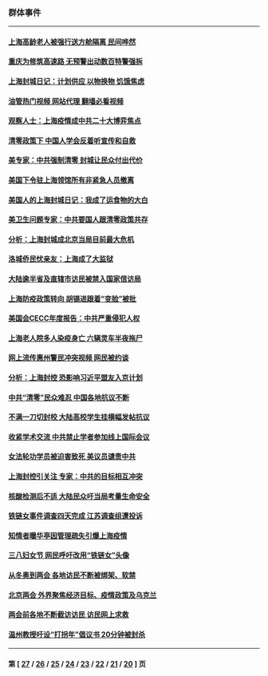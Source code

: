 ### 群体事件
---
#### [上海高龄老人被强行送方舱隔离 民间哗然](../../pages/ncid279/n13717318.md?04280445) 
#### [重庆为修筑高速路 无预警出动数百特警强拆](../../pages/ncid279/n13716893.md?04280445) 
#### [上海封城日记：计划供应 以物换物 饥饿焦虑](../../pages/ncid279/n13715646.md?04280445) 
#### [油管热门视频 网站代理 翻墙必看视频](http://209.222.30.114:81/youtube.html?04280445)
#### [观察人士：上海疫情成中共二十大博弈焦点](../../pages/ncid279/n13713349.md?04280445) 
#### [清零政策下 中国人学会反着听宣传和自救](../../pages/ncid279/n13711002.md?04280445) 
#### [美专家：中共强制清零 封城让民众付出代价](../../pages/ncid279/n13709482.md?04280445) 
#### [美国下令驻上海领馆所有非紧急人员撤离](../../pages/ncid279/n13709373.md?04280445) 
#### [美国人的上海封城日记：我成了运食物的大白](../../pages/ncid279/n13707573.md?04280445) 
#### [美卫生问题专家：中共要国人跟清零政策共存](../../pages/ncid279/n13705925.md?04280445) 
#### [分析：上海封城成北京当局目前最大危机](../../pages/ncid279/n13702771.md?04280445) 
#### [洛城侨民忧亲友：上海成了大监狱](../../pages/ncid279/n13693937.md?04280445) 
#### [大陆逾半省及直辖市访民被禁入国家信访局](../../pages/ncid279/n13689201.md?04280445) 
#### [上海防疫政策转向 胡锡进跟着“变脸”被批](../../pages/ncid279/n13688098.md?04280445) 
#### [美国会CECC年度报告：中共严重侵犯人权](../../pages/ncid279/n13687784.md?04280445) 
#### [上海老人院多人染疫身亡 六辆灵车半夜拖尸](../../pages/ncid279/n13687060.md?04280445) 
#### [网上流传惠州警民冲突视频 网民被约谈](../../pages/ncid279/n13687562.md?04280445) 
#### [分析：上海封控 恐影响习近平盟友入京计划](../../pages/ncid279/n13686881.md?04280445) 
#### [中共“清零”民众难忍 中国各地抗议不断](../../pages/ncid279/n13685186.md?04280445) 
#### [不满一刀切封校 大陆高校学生挂横幅发帖抗议](../../pages/ncid279/n13683669.md?04280445) 
#### [收紧学术交流 中共禁止学者参加线上国际会议](../../pages/ncid279/n13684255.md?04280445) 
#### [女法轮功学员被迫害致死 美议员谴责中共](../../pages/ncid279/n13682069.md?04280445) 
#### [上海封控引关注 专家：中共的目标相互冲突](../../pages/ncid279/n13679402.md?04280445) 
#### [核酸检测后不适 大陆民众吁当局考量生命安全](../../pages/ncid279/n13674223.md?04280445) 
#### [铁链女事件调查四天完成 江苏调查组遭投诉](../../pages/ncid279/n13673940.md?04280445) 
#### [知情者曝华亭因管理疏失引爆上海疫情](../../pages/ncid279/n13642418.md?04280445) 
#### [三八妇女节 网民呼吁改用“铁链女”头像](../../pages/ncid279/n13629332.md?04280445) 
#### [从冬奥到两会 各地访民不断被绑架、软禁](../../pages/ncid279/n13623432.md?04280445) 
#### [北京两会 外界聚焦经济目标、疫情政策及乌克兰](../../pages/ncid279/n13622785.md?04280445) 
#### [两会前各地不断截访访民 访民网上求救](../../pages/ncid279/n13606281.md?04280445) 
#### [温州教授吁设“打拐年”倡议书 20分钟被封杀](../../pages/ncid279/n13597784.md?04280445) 

---
#### 第 [ [27](./27.md?04280445) / [26](./26.md?04280445) / [25](./25.md?04280445) / [24](./24.md?04280445) / [23](./23.md?04280445) / [22](./22.md?04280445) / [21](./21.md?04280445) / [20](./20.md?04280445) ] 页
